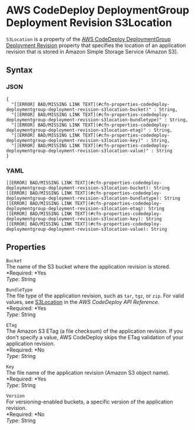 # AWS CodeDeploy DeploymentGroup Deployment Revision S3Location<a name="aws-properties-codedeploy-deploymentgroup-deployment-revision-s3location"></a>

`S3Location` is a property of the [AWS CodeDeploy DeploymentGroup Deployment Revision](aws-properties-codedeploy-deploymentgroup-deployment-revision.md) property that specifies the location of an application revision that is stored in Amazon Simple Storage Service \(Amazon S3\)\.

## Syntax<a name="w3ab2c21c14d345b5"></a>

### JSON<a name="aws-properties-codedeploy-deploymentgroup-deployment-revision-s3location-syntax.json"></a>

```
{
  "[[ERROR] BAD/MISSING LINK TEXT](#cfn-properties-codedeploy-deploymentgroup-deployment-revision-s3location-bucket)" : String,
  "[[ERROR] BAD/MISSING LINK TEXT](#cfn-properties-codedeploy-deploymentgroup-deployment-revision-s3location-bundletype)" : String,
  "[[ERROR] BAD/MISSING LINK TEXT](#cfn-properties-codedeploy-deploymentgroup-deployment-revision-s3location-etag)" : String,
  "[[ERROR] BAD/MISSING LINK TEXT](#cfn-properties-codedeploy-deploymentgroup-deployment-revision-s3location-key)" : String,
  "[[ERROR] BAD/MISSING LINK TEXT](#cfn-properties-codedeploy-deploymentgroup-deployment-revision-s3location-value)" : String
}
```

### YAML<a name="aws-properties-codedeploy-deploymentgroup-deployment-revision-s3location-syntax.yaml"></a>

```
[[ERROR] BAD/MISSING LINK TEXT](#cfn-properties-codedeploy-deploymentgroup-deployment-revision-s3location-bucket): String
[[ERROR] BAD/MISSING LINK TEXT](#cfn-properties-codedeploy-deploymentgroup-deployment-revision-s3location-bundletype): String
[[ERROR] BAD/MISSING LINK TEXT](#cfn-properties-codedeploy-deploymentgroup-deployment-revision-s3location-etag): String
[[ERROR] BAD/MISSING LINK TEXT](#cfn-properties-codedeploy-deploymentgroup-deployment-revision-s3location-key): String
[[ERROR] BAD/MISSING LINK TEXT](#cfn-properties-codedeploy-deploymentgroup-deployment-revision-s3location-value): String
```

## Properties<a name="w3ab2c21c14d345b7"></a>

`Bucket`  
The name of the S3 bucket where the application revision is stored\.  
*Required: *Yes  
*Type*: String

`BundleType`  
The file type of the application revision, such as `tar`, `tgz`, or `zip`\. For valid values, see [S3Location](http://docs.aws.amazon.com/codedeploy/latest/APIReference/API_S3Location.html) in the *AWS CodeDeploy API Reference*\.  
*Required: *Yes  
*Type*: String

`ETag`  
The Amazon S3 ETag \(a file checksum\) of the application revision\. If you don't specify a value, AWS CodeDeploy skips the ETag validation of your application revision\.  
*Required: *No  
*Type*: String

`Key`  
The file name of the application revision \(Amazon S3 object name\)\.  
*Required: *Yes  
*Type*: String

`Version`  
For versioning\-enabled buckets, a specific version of the application revision\.  
*Required: *No  
*Type*: String